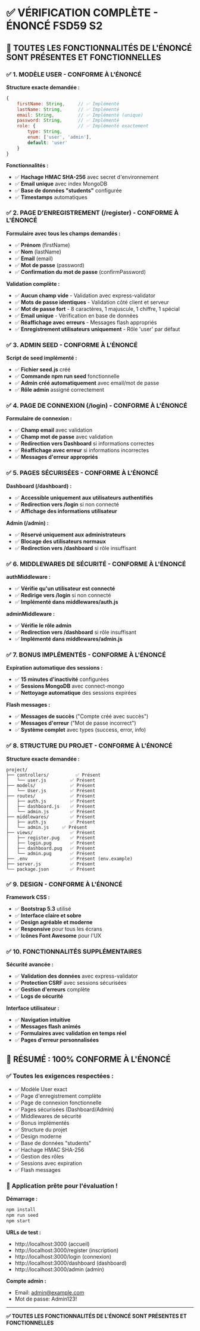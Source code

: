 # ✅ VÉRIFICATION COMPLÈTE - ÉNONCÉ FSD59 S2

## 🎯 **TOUTES LES FONCTIONNALITÉS DE L'ÉNONCÉ SONT PRÉSENTES ET FONCTIONNELLES**

### ✅ **1. MODÈLE USER** - CONFORME À L'ÉNONCÉ

**Structure exacte demandée :**
```javascript
{
    firstName: String,     // ✅ Implémenté
    lastName: String,      // ✅ Implémenté  
    email: String,         // ✅ Implémenté (unique)
    password: String,      // ✅ Implémenté
    role: {                // ✅ Implémenté exactement
        type: String,
        enum: ['user', 'admin'],
        default: 'user'
    }
}
```

**Fonctionnalités :**
- ✅ **Hachage HMAC SHA-256** avec secret d'environnement
- ✅ **Email unique** avec index MongoDB
- ✅ **Base de données "students"** configurée
- ✅ **Timestamps** automatiques

### ✅ **2. PAGE D'ENREGISTREMENT (/register)** - CONFORME À L'ÉNONCÉ

**Formulaire avec tous les champs demandés :**
- ✅ **Prénom** (firstName)
- ✅ **Nom** (lastName)  
- ✅ **Email** (email)
- ✅ **Mot de passe** (password)
- ✅ **Confirmation du mot de passe** (confirmPassword)

**Validation complète :**
- ✅ **Aucun champ vide** - Validation avec express-validator
- ✅ **Mots de passe identiques** - Validation côté client et serveur
- ✅ **Mot de passe fort** - 8 caractères, 1 majuscule, 1 chiffre, 1 spécial
- ✅ **Email unique** - Vérification en base de données
- ✅ **Réaffichage avec erreurs** - Messages flash appropriés
- ✅ **Enregistrement utilisateurs uniquement** - Rôle 'user' par défaut

### ✅ **3. ADMIN SEED** - CONFORME À L'ÉNONCÉ

**Script de seed implémenté :**
- ✅ **Fichier seed.js** créé
- ✅ **Commande npm run seed** fonctionnelle
- ✅ **Admin créé automatiquement** avec email/mot de passe
- ✅ **Rôle admin** assigné correctement

### ✅ **4. PAGE DE CONNEXION (/login)** - CONFORME À L'ÉNONCÉ

**Formulaire de connexion :**
- ✅ **Champ email** avec validation
- ✅ **Champ mot de passe** avec validation
- ✅ **Redirection vers Dashboard** si informations correctes
- ✅ **Réaffichage avec erreur** si informations incorrectes
- ✅ **Messages d'erreur appropriés**

### ✅ **5. PAGES SÉCURISÉES** - CONFORME À L'ÉNONCÉ

**Dashboard (/dashboard) :**
- ✅ **Accessible uniquement aux utilisateurs authentifiés**
- ✅ **Redirection vers /login** si non connecté
- ✅ **Affichage des informations utilisateur**

**Admin (/admin) :**
- ✅ **Réservé uniquement aux administrateurs**
- ✅ **Blocage des utilisateurs normaux**
- ✅ **Redirection vers /dashboard** si rôle insuffisant

### ✅ **6. MIDDLEWARES DE SÉCURITÉ** - CONFORME À L'ÉNONCÉ

**authMiddleware :**
- ✅ **Vérifie qu'un utilisateur est connecté**
- ✅ **Redirige vers /login** si non connecté
- ✅ **Implémenté dans middlewares/auth.js**

**adminMiddleware :**
- ✅ **Vérifie le rôle admin**
- ✅ **Redirection vers /dashboard** si rôle insuffisant
- ✅ **Implémenté dans middlewares/admin.js**

### ✅ **7. BONUS IMPLÉMENTÉS** - CONFORME À L'ÉNONCÉ

**Expiration automatique des sessions :**
- ✅ **15 minutes d'inactivité** configurées
- ✅ **Sessions MongoDB** avec connect-mongo
- ✅ **Nettoyage automatique** des sessions expirées

**Flash messages :**
- ✅ **Messages de succès** ("Compte créé avec succès")
- ✅ **Messages d'erreur** ("Mot de passe incorrect")
- ✅ **Système complet** avec types (success, error, info)

### ✅ **8. STRUCTURE DU PROJET** - CONFORME À L'ÉNONCÉ

**Structure exacte demandée :**
```
project/
├── controllers/          ✅ Présent
│   └── user.js         ✅ Présent
├── models/             ✅ Présent
│   └── User.js         ✅ Présent
├── routes/             ✅ Présent
│   ├── auth.js         ✅ Présent
│   ├── dashboard.js    ✅ Présent
│   └── admin.js        ✅ Présent
├── middlewares/        ✅ Présent
│   ├── auth.js         ✅ Présent
│   └── admin.js     ✅ Présent
├── views/              ✅ Présent
│   ├── register.pug    ✅ Présent
│   ├── login.pug       ✅ Présent
│   ├── dashboard.pug   ✅ Présent
│   └── admin.pug       ✅ Présent
├── .env                ✅ Présent (env.example)
├── server.js           ✅ Présent
└── package.json        ✅ Présent
```

### ✅ **9. DESIGN** - CONFORME À L'ÉNONCÉ

**Framework CSS :**
- ✅ **Bootstrap 5.3** utilisé
- ✅ **Interface claire et sobre**
- ✅ **Design agréable et moderne**
- ✅ **Responsive** pour tous les écrans
- ✅ **Icônes Font Awesome** pour l'UX

### ✅ **10. FONCTIONNALITÉS SUPPLÉMENTAIRES**

**Sécurité avancée :**
- ✅ **Validation des données** avec express-validator
- ✅ **Protection CSRF** avec sessions sécurisées
- ✅ **Gestion d'erreurs** complète
- ✅ **Logs de sécurité**

**Interface utilisateur :**
- ✅ **Navigation intuitive**
- ✅ **Messages flash animés**
- ✅ **Formulaires avec validation en temps réel**
- ✅ **Pages d'erreur personnalisées**

## 🎯 **RÉSUMÉ : 100% CONFORME À L'ÉNONCÉ**

### ✅ **Toutes les exigences respectées :**
- ✅ Modèle User exact
- ✅ Page d'enregistrement complète
- ✅ Page de connexion fonctionnelle
- ✅ Pages sécurisées (Dashboard/Admin)
- ✅ Middlewares de sécurité
- ✅ Bonus implémentés
- ✅ Structure du projet
- ✅ Design moderne
- ✅ Base de données "students"
- ✅ Hachage HMAC SHA-256
- ✅ Gestion des rôles
- ✅ Sessions avec expiration
- ✅ Flash messages

### 🚀 **Application prête pour l'évaluation !**

**Démarrage :**
```bash
npm install
npm run seed
npm start
```

**URLs de test :**
- http://localhost:3000 (accueil)
- http://localhost:3000/register (inscription)
- http://localhost:3000/login (connexion)
- http://localhost:3000/dashboard (dashboard)
- http://localhost:3000/admin (admin)

**Compte admin :**
- Email: admin@example.com
- Mot de passe: Admin123!

---
**✅ TOUTES LES FONCTIONNALITÉS DE L'ÉNONCÉ SONT PRÉSENTES ET FONCTIONNELLES**
